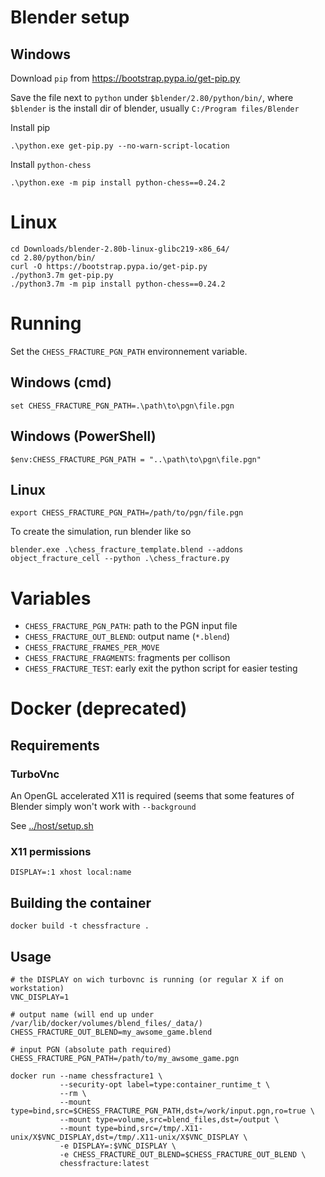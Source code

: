 # Blender setup
## Windows
Download `pip` from https://bootstrap.pypa.io/get-pip.py

Save the file next to `python` under `$blender/2.80/python/bin/`, where `$blender` is the install dir of blender, usually `C:/Program files/Blender`

Install pip
```
.\python.exe get-pip.py --no-warn-script-location
```

Install `python-chess`
```
.\python.exe -m pip install python-chess==0.24.2
```

# Linux
```
cd Downloads/blender-2.80b-linux-glibc219-x86_64/
cd 2.80/python/bin/
curl -O https://bootstrap.pypa.io/get-pip.py
./python3.7m get-pip.py 
./python3.7m -m pip install python-chess==0.24.2
```

# Running
Set the `CHESS_FRACTURE_PGN_PATH` environnement variable.

## Windows (cmd)
```
set CHESS_FRACTURE_PGN_PATH=.\path\to\pgn\file.pgn
```
## Windows (PowerShell)
```
$env:CHESS_FRACTURE_PGN_PATH = "..\path\to\pgn\file.pgn"
```

## Linux
```
export CHESS_FRACTURE_PGN_PATH=/path/to/pgn/file.pgn
```

To create the simulation, run blender like so
```
blender.exe .\chess_fracture_template.blend --addons object_fracture_cell --python .\chess_fracture.py
```

# Variables
- `CHESS_FRACTURE_PGN_PATH`: path to the PGN input file
- `CHESS_FRACTURE_OUT_BLEND`: output name (`*.blend`)
- `CHESS_FRACTURE_FRAMES_PER_MOVE`
- `CHESS_FRACTURE_FRAGMENTS`: fragments per collison
- `CHESS_FRACTURE_TEST`: early exit the python script for easier testing

# Docker (deprecated)
## Requirements
### TurboVnc
An OpenGL accelerated X11 is required (seems that some features of Blender simply won't work with `--background`

See [../host/setup.sh](../host/setup.sh)

### X11 permissions
```
DISPLAY=:1 xhost local:name
```

## Building the container
```
docker build -t chessfracture .
```

## Usage
```
# the DISPLAY on wich turbovnc is running (or regular X if on workstation)
VNC_DISPLAY=1

# output name (will end up under /var/lib/docker/volumes/blend_files/_data/)
CHESS_FRACTURE_OUT_BLEND=my_awsome_game.blend

# input PGN (absolute path required)
CHESS_FRACTURE_PGN_PATH=/path/to/my_awsome_game.pgn

docker run --name chessfracture1 \
           --security-opt label=type:container_runtime_t \
           --rm \
           --mount type=bind,src=$CHESS_FRACTURE_PGN_PATH,dst=/work/input.pgn,ro=true \
           --mount type=volume,src=blend_files,dst=/output \
           --mount type=bind,src=/tmp/.X11-unix/X$VNC_DISPLAY,dst=/tmp/.X11-unix/X$VNC_DISPLAY \
           -e DISPLAY=:$VNC_DISPLAY \
           -e CHESS_FRACTURE_OUT_BLEND=$CHESS_FRACTURE_OUT_BLEND \
           chessfracture:latest
```
